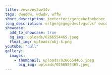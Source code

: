 ```yaml
---
title: vevevev3wv34v
tags: dweqdw, wdwdw, wffw
short_description: teetertertrgergebefbebeber
long_description: ertgergegegedvsfvgsdvsf ewsc
showcase:
  add_to_showcase: true
  bg_img: uploads/0266554465.jpeg
  float_img: uploads/obj-6.png
youtube: "null"
gallery:
  images:
    - thumbnail: uploads/0266554465.jpeg
      big_img: uploads/0266554465.jpeg
---
```


